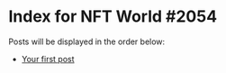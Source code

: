 # Index for NFT World #2054
Posts will be displayed in the order below:

- [Your first post](./001-first.md)

